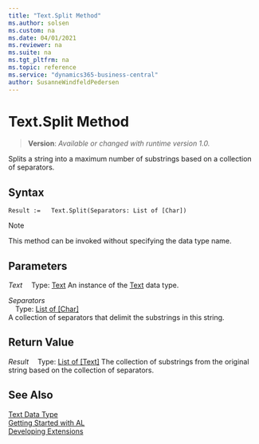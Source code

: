 ```yaml
---
title: "Text.Split Method"
ms.author: solsen
ms.custom: na
ms.date: 04/01/2021
ms.reviewer: na
ms.suite: na
ms.tgt_pltfrm: na
ms.topic: reference
ms.service: "dynamics365-business-central"
author: SusanneWindfeldPedersen
---
```

[//]: # (START>DO_NOT_EDIT)
[//]: # (IMPORTANT:Do not edit any of the content between here and the END>DO_NOT_EDIT.)
[//]: # (Any modifications should be made in the .xml files in the ModernDev repo.)
# Text.Split Method
> **Version**: _Available or changed with runtime version 1.0._

Splits a string into a maximum number of substrings based on a collection of separators.


## Syntax
```
Result :=   Text.Split(Separators: List of [Char])
```
> [!NOTE]
> This method can be invoked without specifying the data type name.
## Parameters
*Text*
&emsp;Type: [Text](text-data-type.md)
An instance of the [Text](text-data-type.md) data type.

*Separators*  
&emsp;Type: [List of [Char]](../list/list-data-type.md)  
A collection of separators that delimit the substrings in this string.  


## Return Value
*Result*
&emsp;Type: [List of [Text]](../list/list-data-type.md)
The collection of substrings from the original string based on the collection of separators.


[//]: # (IMPORTANT: END>DO_NOT_EDIT)
## See Also
[Text Data Type](text-data-type.md)  
[Getting Started with AL](../../devenv-get-started.md)  
[Developing Extensions](../../devenv-dev-overview.md)